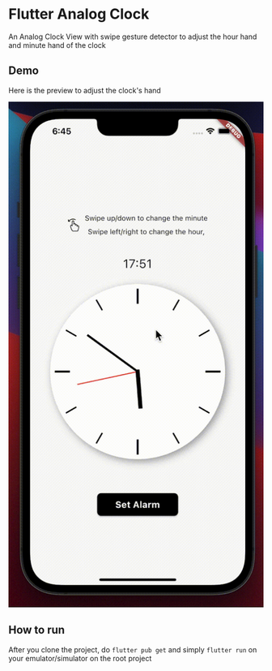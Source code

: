 # Flutter Analog Clock

An Analog Clock View with swipe gesture detector to adjust the hour hand and minute hand of the clock

## Demo

Here is the preview to adjust the clock's hand

![demo](assets/gifs/demo.gif)

## How to run

After you clone the project, do ```flutter pub get``` and simply ```flutter run``` on your emulator/simulator on the root project
